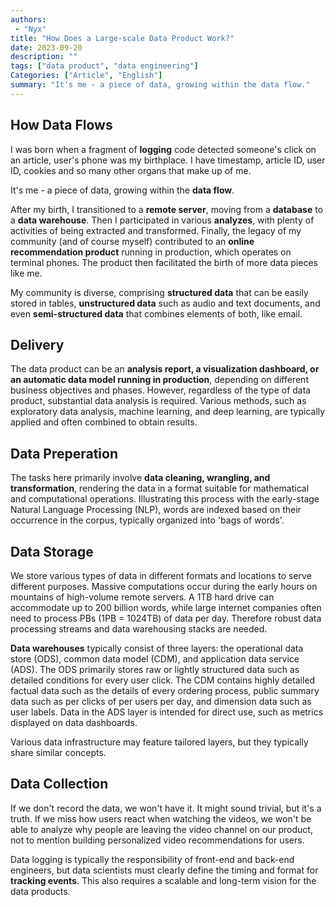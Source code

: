 ```yaml
---
authors:
 - "Nyx"
title: "How Does a Large-scale Data Product Work?"
date: 2023-09-20
description: ""
tags: ["data product", "data engineering"]
Categories: ["Article", "English"]
summary: "It's me - a piece of data, growing within the data flow."
---
```

<div id="google_translate_element"></div>

<script type="text/javascript">
function googleTranslateElementInit() {
  new google.translate.TranslateElement({pageLanguage: 'en'}, 'google_translate_element');
}
</script>

<script type="text/javascript" src="//translate.google.com/translate_a/element.js?cb=googleTranslateElementInit"></script>

## How Data Flows
I was born when a fragment of **logging** code detected someone's click on an article, user's phone was my birthplace. I have timestamp, article ID, user ID, cookies and so many other organs that make up of me. 

It's me - a piece of data, growing within the **data flow**. 

After my birth, I transitioned to a **remote server**, moving from a **database** to a **data warehouse**. Then I participated in various **analyzes**, with plenty of activities of being extracted and transformed. Finally, the legacy of my community (and of course myself) contributed to an **online recommendation product** running in production, which operates on terminal phones. The product then facilitated the birth of more data pieces like me.

My community is diverse, comprising **structured data** that can be easily stored in tables, **unstructured data** such as audio and text documents, and even **semi-structured data** that combines elements of both, like email.

## Delivery
The data product can be an **analysis report, a visualization dashboard, or an automatic data model running in production**, depending on different business objectives and phases. However, regardless of the type of data product, substantial data analysis is required. Various methods, such as exploratory data analysis, machine learning, and deep learning, are typically applied and often combined to obtain results.

## Data Preperation
The tasks here primarily involve **data cleaning, wrangling, and transformation**, rendering the data in a format suitable for mathematical and computational operations. Illustrating this process with the early-stage Natural Language Processing (NLP), words are indexed based on their occurrence in the corpus, typically organized into 'bags of words'.

## Data Storage
We store various types of data in different formats and locations to serve different purposes. Massive computations occur during the early hours on mountains of high-volume remote servers. A 1TB hard drive can accommodate up to 200 billion words, while large internet companies often need to process PBs (1PB = 1024TB) of data per day. Therefore robust data processing streams and data warehousing stacks are needed.

**Data warehouses** typically consist of three layers: the operational data store (ODS), common data model (CDM), and application data service (ADS). The ODS primarily stores raw or lightly structured data such as detailed conditions for every user click. The CDM contains highly detailed factual data such as the details of every ordering process, public summary data such as per clicks of per users per day, and dimension data such as user labels. Data in the ADS layer is intended for direct use, such as metrics displayed on data dashboards.

Various data infrastructure may feature tailored layers, but they typically share similar concepts. 

## Data Collection
If we don't record the data, we won't have it. It might sound trivial, but it's a truth. If we miss how users react when watching the videos, we won't be able to analyze why people are leaving the video channel on our product, not to mention building personalized video recommendations for users.

Data logging is typically the responsibility of front-end and back-end engineers, but data scientists must clearly define the timing and format for **tracking events**. This also requires a scalable and long-term vision for the data products.